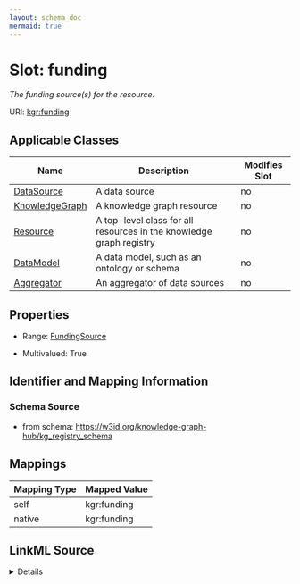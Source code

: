 ```yaml
---
layout: schema_doc
mermaid: true
---
```




# Slot: funding


_The funding source(s) for the resource._





URI: [kgr:funding](https://w3id.org/bridge2ai/data-sheets-schema/funding)



<!-- no inheritance hierarchy -->





## Applicable Classes

| Name | Description | Modifies Slot |
| --- | --- | --- |
| [DataSource](DataSource.html) | A data source |  no  |
| [KnowledgeGraph](KnowledgeGraph.html) | A knowledge graph resource |  no  |
| [Resource](Resource.html) | A top-level class for all resources in the knowledge graph registry |  no  |
| [DataModel](DataModel.html) | A data model, such as an ontology or schema |  no  |
| [Aggregator](Aggregator.html) | An aggregator of data sources |  no  |







## Properties

* Range: [FundingSource](FundingSource.html)

* Multivalued: True





## Identifier and Mapping Information







### Schema Source


* from schema: https://w3id.org/knowledge-graph-hub/kg_registry_schema




## Mappings

| Mapping Type | Mapped Value |
| ---  | ---  |
| self | kgr:funding |
| native | kgr:funding |




## LinkML Source

<details>
```yaml
name: funding
description: The funding source(s) for the resource.
from_schema: https://w3id.org/knowledge-graph-hub/kg_registry_schema
rank: 1000
alias: funding
owner: Resource
domain_of:
- Resource
range: FundingSource
multivalued: true

```
</details>
